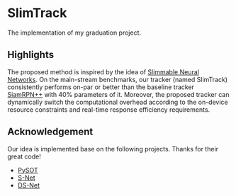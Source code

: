 # SlimTrack

The implementation of my graduation project.

## Highlights

The proposed method is inspired by the idea of [Slimmable Neural Networks](https://arxiv.org/abs/1812.08928). On the main-stream benchmarks, our tracker (named SlimTrack) consistently performs on-par or better than the baseline tracker [SiamRPN++](https://arxiv.org/abs/1812.11703) with 40% parameters of it. Moreover, the proposed tracker can dynamically switch the computational overhead according to the on-device resource constraints and real-time response efficiency requirements.

## Acknowledgement

Our idea is implemented base on the following projects. Thanks for their great code!

- [PySOT](https://github.com/STVIR/pysot)
- [S-Net](https://github.com/JiahuiYu/slimmable_networks)
- [DS-Net](https://github.com/changlin31/DS-Net)
